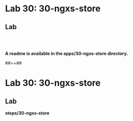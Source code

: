 <!-- .slide: class="exercice"-->

# Lab 30: 30-ngxs-store

## Lab

<br><br>

<b>A readme is available in the apps/30-ngxs-store directory.</b>

##==##

<!-- .slide: class="full-center exercice" -->

# Lab 30: 30-ngxs-store

## Lab

**steps/30-ngxs-store**
